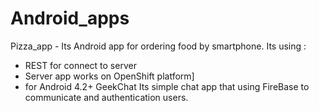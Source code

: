 # Android_apps
Pizza_app - Its Android app for ordering food by smartphone. Its using :
- REST for connect to server
- Server app works on OpenShift platform]
- for Android 4.2+
GeekChat
Its simple chat app that using FireBase to communicate and authentication users.
